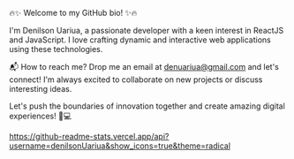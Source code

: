 🔥✨ Welcome to my GitHub bio! ✨🔥

I'm Denilson Uariua, a passionate developer with a keen interest in ReactJS and JavaScript. I love crafting dynamic and interactive web applications using these technologies.

📬 How to reach me? Drop me an email at denuariua@gmail.com and let's connect! I'm always excited to collaborate on new projects or discuss interesting ideas.

Let's push the boundaries of innovation together and create amazing digital experiences! 🚀💻

https://github-readme-stats.vercel.app/api?username=denilsonUariua&show_icons=true&theme=radical

